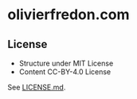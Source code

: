 # olivierfredon.com

## License

* Structure under MIT License
* Content CC-BY-4.0 License

See [LICENSE.md](https://github.com/the2ne/olivierfredon.com/blob/master/LICENSE.md).
